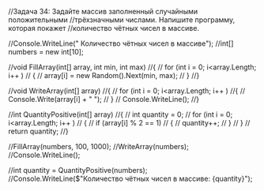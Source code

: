 //Задача 34: Задайте массив заполненный случайными положительными 
//трёхзначными числами. Напишите программу, которая покажет 
//количество чётных чисел в массиве.

//Console.WriteLine(" Количество чётных чисел в массиве");
//int[] numbers = new int[10];

//void FillArray(int[] array, int min, int max)
//{
 // for (int i = 0; i<array.Length; i++ )
 // {
  //  array[i] = new Random().Next(min, max);
 // }
//}

//void WriteArray(int[] array)
//{
   // for (int i = 0; i<array.Length; i++ )
    //{
   // Console.Write(array[i] + " ");
 // }
 // Console.WriteLine();
//}

//int QuantityPositive(int[] array)
//{
  //  int quantity = 0;
   // for (int i = 0; i<array.Length; i++ )
  //  {
   // if (array[i] % 2 == 1)
   // {
  //    quantity++;
   // }
 // }
 // return quantity;
//}

//FillArray(numbers, 100, 1000);
//WriteArray(numbers);
//Console.WriteLine();

//int quantity = QuantityPositive(numbers);
//Console.WriteLine($"Количество чётных чисел в массиве: {quantity}");